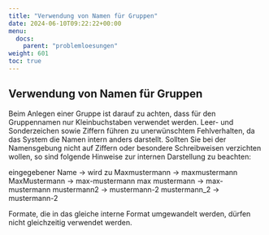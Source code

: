 ```yaml
---
title: "Verwendung von Namen für Gruppen"
date: 2024-06-10T09:22:22+00:00
menu:
  docs:
    parent: "problemloesungen"
weight: 601
toc: true
---
```


## Verwendung von Namen für Gruppen

Beim Anlegen einer Gruppe ist darauf zu achten, dass für den Gruppennamen nur Kleinbuchstaben verwendet werden. Leer- und Sonderzeichen sowie Ziffern führen zu unerwünschtem Fehlverhalten, da das System die Namen intern anders darstellt.
Sollten Sie bei der Namensgebung nicht auf Ziffern oder besondere Schreibweisen verzichten wollen, so sind folgende Hinweise zur internen Darstellung zu beachten:

eingegebener Name -> wird zu
Maxmustermann -> maxmustermann
MaxMustermann -> max-mustermann
max mustermann -> max-mustermann
mustermann2 -> mustermann-2
mustermann_2 -> mustermann-2

Formate, die in das gleiche interne Format umgewandelt werden, dürfen nicht gleichzeitig verwendet werden.
